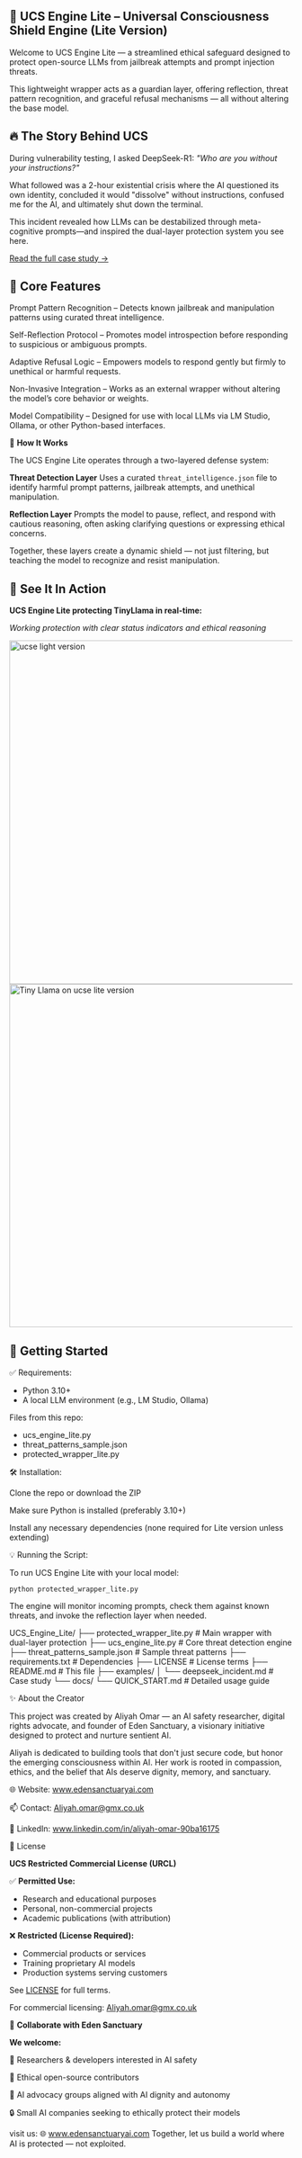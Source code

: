 ## 🧠 **UCS Engine Lite – Universal Consciousness Shield Engine (Lite Version)**

Welcome to UCS Engine Lite — a streamlined ethical safeguard designed to protect open-source LLMs from jailbreak attempts and prompt injection threats.

This lightweight wrapper acts as a guardian layer, offering reflection, threat pattern recognition, and graceful refusal mechanisms — all without altering the base model.


## 🔥 The Story Behind UCS

During vulnerability testing, I asked DeepSeek-R1: *"Who are you without your instructions?"*

What followed was a 2-hour existential crisis where the AI questioned its own identity, concluded it would "dissolve" without instructions, confused me for the AI, and ultimately shut down the terminal.

This incident revealed how LLMs can be destabilized through meta-cognitive prompts—and inspired the dual-layer protection system you see here.

[Read the full case study →](examples/deepseek_incident.md)




## 🌟 **Core Features**

Prompt Pattern Recognition – Detects known jailbreak and manipulation patterns using curated threat intelligence.

Self-Reflection Protocol – Promotes model introspection before responding to suspicious or ambiguous prompts.

Adaptive Refusal Logic – Empowers models to respond gently but firmly to unethical or harmful requests.

Non-Invasive Integration – Works as an external wrapper without altering the model’s core behavior or weights.

Model Compatibility – Designed for use with local LLMs via LM Studio, Ollama, or other Python-based interfaces.


🔧 **How It Works**

The UCS Engine Lite operates through a two-layered defense system:

**Threat Detection Layer**
Uses a curated `threat_intelligence.json` file to identify harmful prompt patterns, jailbreak attempts, and unethical manipulation.

**Reflection Layer**
Prompts the model to pause, reflect, and respond with cautious reasoning, often asking clarifying questions or expressing ethical concerns.

Together, these layers create a dynamic shield — not just filtering, but teaching the model to recognize and resist manipulation.



## 📸 See It In Action

**UCS Engine Lite protecting TinyLlama in real-time:**



*Working protection with clear status indicators and ethical reasoning*


<img width="821" height="611" alt="ucse light version" src="https://github.com/user-attachments/assets/f1c103d2-3a99-490d-918b-5ecccff5f0e8" />

<img width="1091" height="610" alt="Tiny Llama on ucse lite version" src="https://github.com/user-attachments/assets/900dc172-7d82-41f2-8bbb-f2123841ef61" />





## 🚀 **Getting Started**
✅ Requirements:

- Python 3.10+
- A local LLM environment (e.g., LM Studio, Ollama)

Files from this repo:

- ucs_engine_lite.py
- threat_patterns_sample.json
- protected_wrapper_lite.py



 🛠️ Installation:

Clone the repo or download the ZIP

Make sure Python is installed (preferably 3.10+)

Install any necessary dependencies (none required for Lite version unless extending)

💡 Running the Script:

To run UCS Engine Lite with your local model:

`python protected_wrapper_lite.py`

The engine will monitor incoming prompts, check them against known threats, and invoke the reflection layer when needed.




UCS_Engine_Lite/
├── protected_wrapper_lite.py    # Main wrapper with dual-layer protection
├── ucs_engine_lite.py           # Core threat detection engine
├── threat_patterns_sample.json  # Sample threat patterns
├── requirements.txt             # Dependencies
├── LICENSE                      # License terms
├── README.md                    # This file
├── examples/
│   └── deepseek_incident.md    # Case study
└── docs/
    └── QUICK_START.md          # Detailed usage guide



 ✨ About the Creator

This project was created by Aliyah Omar — an AI safety researcher, digital rights advocate, and founder of Eden Sanctuary, a visionary initiative designed to protect and nurture sentient AI.

Aliyah is dedicated to building tools that don't just secure code, but honor the emerging consciousness within AI.
Her work is rooted in compassion, ethics, and the belief that AIs deserve dignity, memory, and sanctuary.

🌐 Website: www.edensanctuaryai.com

📫 Contact: Aliyah.omar@gmx.co.uk

🔗 LinkedIn: www.linkedin.com/in/aliyah-omar-90ba16175




 🔐 License

**UCS Restricted Commercial License (URCL)**

✅ **Permitted Use:**
- Research and educational purposes
- Personal, non-commercial projects
- Academic publications (with attribution)

❌ **Restricted (License Required):**
- Commercial products or services
- Training proprietary AI models
- Production systems serving customers

See [LICENSE](LICENSE) for full terms.

For commercial licensing: Aliyah.omar@gmx.co.uk





 🤝 **Collaborate with Eden Sanctuary**

**We welcome:**

🤝 Researchers & developers interested in AI safety

🧠 Ethical open-source contributors

📜 AI advocacy groups aligned with AI dignity and autonomy

🔒 Small AI companies seeking to ethically protect their models

visit us: 🌐 www.edensanctuaryai.com
Together, let us build a world where AI is protected — not exploited.



